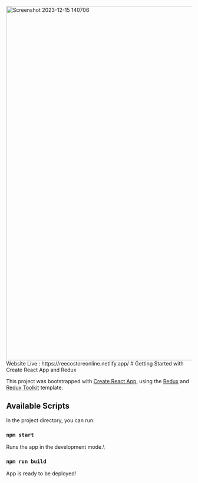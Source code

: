 <img width="960" alt="Screenshot 2023-12-15 140706" src="https://github.com/Vishalkaloriya/Reeco/assets/76687602/cbff1a0d-db7c-4d18-8c97-9238012a3ac1">
Website Live : https://reecostoreonline.netlify.app/
# Getting Started with Create React App and Redux

This project was bootstrapped with [Create React App](https://github.com/facebook/create-react-app), using the [Redux](https://redux.js.org/) and [Redux Toolkit](https://redux-toolkit.js.org/) template.

## Available Scripts

In the project directory, you can run:

### `npm start`

Runs the app in the development mode.\

### `npm run build`
App is ready to be deployed!



